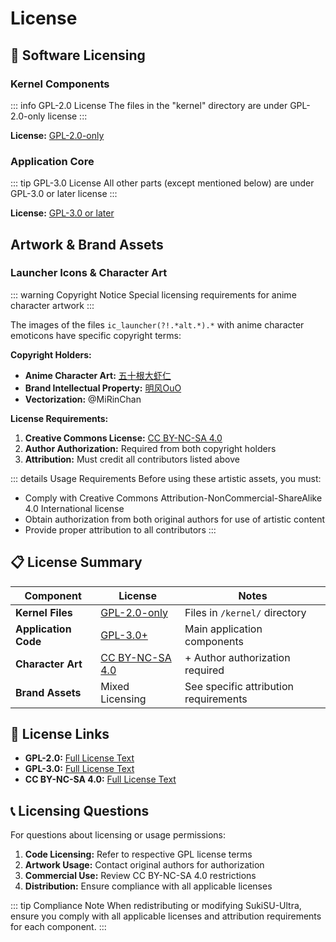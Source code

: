 # License

## 📄 Software Licensing

### Kernel Components

::: info GPL-2.0 License
The files in the "kernel" directory are under GPL-2.0-only license
:::

**License:** [GPL-2.0-only](https://www.gnu.org/licenses/old-licenses/gpl-2.0.en.html)

### Application Core

::: tip GPL-3.0 License
All other parts (except mentioned below) are under GPL-3.0 or later license
:::

**License:** [GPL-3.0 or later](https://www.gnu.org/licenses/gpl-3.0.html)

## Artwork & Brand Assets

### Launcher Icons & Character Art

::: warning Copyright Notice
Special licensing requirements for anime character artwork
:::

The images of the files `ic_launcher(?!.*alt.*).*` with anime character emoticons have specific copyright terms:

**Copyright Holders:**

- **Anime Character Art:** [五十根大虾仁](https://space.bilibili.com/370927)
- **Brand Intellectual Property:** [明风OuO](https://space.bilibili.com/274939213)
- **Vectorization:** @MiRinChan

**License Requirements:**

1. **Creative Commons License:** [CC BY-NC-SA 4.0](https://creativecommons.org/licenses/by-nc-sa/4.0/legalcode.txt)
2. **Author Authorization:** Required from both copyright holders
3. **Attribution:** Must credit all contributors listed above

::: details Usage Requirements
Before using these artistic assets, you must:

- Comply with Creative Commons Attribution-NonCommercial-ShareAlike 4.0 International license
- Obtain authorization from both original authors for use of artistic content
- Provide proper attribution to all contributors
  :::

## 📋 License Summary

| Component            | License                                                                   | Notes                                 |
| -------------------- | ------------------------------------------------------------------------- | ------------------------------------- |
| **Kernel Files**     | [GPL-2.0-only](https://www.gnu.org/licenses/old-licenses/gpl-2.0.en.html) | Files in `/kernel/` directory         |
| **Application Code** | [GPL-3.0+](https://www.gnu.org/licenses/gpl-3.0.html)                     | Main application components           |
| **Character Art**    | [CC BY-NC-SA 4.0](https://creativecommons.org/licenses/by-nc-sa/4.0/)     | + Author authorization required       |
| **Brand Assets**     | Mixed Licensing                                                           | See specific attribution requirements |

## 🔗 License Links

- **GPL-2.0:** [Full License Text](https://www.gnu.org/licenses/old-licenses/gpl-2.0.en.html)
- **GPL-3.0:** [Full License Text](https://www.gnu.org/licenses/gpl-3.0.html)
- **CC BY-NC-SA 4.0:** [Full License Text](https://creativecommons.org/licenses/by-nc-sa/4.0/legalcode.txt)

## 📞 Licensing Questions

For questions about licensing or usage permissions:

1. **Code Licensing:** Refer to respective GPL license terms
2. **Artwork Usage:** Contact original authors for authorization
3. **Commercial Use:** Review CC BY-NC-SA 4.0 restrictions
4. **Distribution:** Ensure compliance with all applicable licenses

::: tip Compliance Note
When redistributing or modifying SukiSU-Ultra, ensure you comply with all applicable licenses and attribution requirements for each component.
:::
